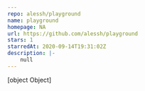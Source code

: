 ```yaml
---
repo: alessh/playground
name: playground
homepage: NA
url: https://github.com/alessh/playground
stars: 1
starredAt: 2020-09-14T19:31:02Z
description: |-
    null
---
```


[object Object]
